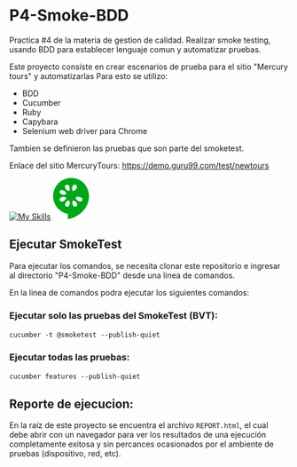 # P4-Smoke-BDD
Practica #4 de la materia de gestion de calidad. Realizar smoke testing, usando BDD para establecer lenguaje comun y automatizar pruebas.

Este proyecto consiste en crear escenarios de prueba para el sitio "Mercury tours" y automatizarlas
Para esto se utilizo:
-  BDD
-  Cucumber
-  Ruby
-  Capybara
-  Selenium web driver para Chrome

Tambien se definieron las pruebas que son parte del smoketest.

Enlace del sitio MercuryTours: https://demo.guru99.com/test/newtours

[![My Skills](https://skillicons.dev/icons?i=ruby)](https://skillicons.dev)
![alt text][cucumber]

[cucumber]: https://github.com/cucumber/html-formatter/blob/main/javascript/logo.svg


## Ejecutar SmokeTest
Para ejecutar los comandos, se necesita clonar este repositorio e ingresar al directorio "P4-Smoke-BDD" desde una linea de comandos.

En la linea de comandos podra ejecutar los siguientes comandos:

### Ejecutar solo las pruebas del SmokeTest (BVT):
```
cucumber -t @smoketest --publish-quiet
```

### Ejecutar todas las pruebas:
```
cucumber features --publish-quiet
```

## Reporte de ejecucion:
En la raíz de este proyecto se encuentra el archivo `REPORT.html`, el cual debe abrir con un navegador para ver los resultados de una ejecución completamente exitosa y sin percances ocasionados por el ambiente de pruebas (dispositivo, red, etc).
